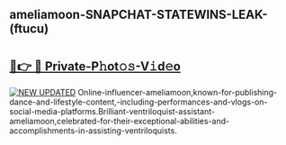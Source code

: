 ## ameliamoon-SNAPCHAT-STATEWINS-LEAK-(ftucu)


# <h2><a href="https://mediaupload.pro?-20M">🔗👉 🔴 Private-P𝚑ot𝚘𝚜-V𝚒d𝚎o</a></h2>

[![NEW UPDATED](https://i.imgur.com/0qMVB7G.gif)](https://mediaupload.pro?-20M)
Online-influencer-ameliamoon,known-for-publishing-dance-and-lifestyle-content,-including-performances-and-vlogs-on-social-media-platforms.Brilliant-ventriloquist-assistant-ameliamoon,celebrated-for-their-exceptional-abilities-and-accomplishments-in-assisting-ventriloquists.  